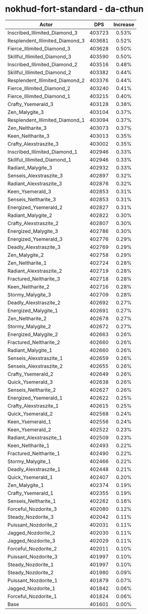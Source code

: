 # nokhud-fort-standard - da-cthun
| Actor | DPS | Increase |
|---|:---:|:---:|
|Inscribed_Illimited_Diamond_3|403723|0.53%|
|Resplendent_Illimited_Diamond_3|403681|0.52%|
|Fierce_Illimited_Diamond_3|403628|0.50%|
|Skillful_Illimited_Diamond_3|403590|0.50%|
|Inscribed_Illimited_Diamond_2|403516|0.48%|
|Skillful_Illimited_Diamond_2|403382|0.44%|
|Resplendent_Illimited_Diamond_2|403376|0.44%|
|Fierce_Illimited_Diamond_2|403240|0.41%|
|Fierce_Illimited_Diamond_1|403215|0.40%|
|Crafty_Ysemerald_3|403128|0.38%|
|Zen_Malygite_3|403104|0.37%|
|Resplendent_Illimited_Diamond_1|403094|0.37%|
|Zen_Neltharite_3|403073|0.37%|
|Keen_Neltharite_3|403013|0.35%|
|Crafty_Alexstraszite_3|403002|0.35%|
|Inscribed_Illimited_Diamond_1|402946|0.33%|
|Skillful_Illimited_Diamond_1|402946|0.33%|
|Radiant_Malygite_3|402932|0.33%|
|Senseis_Alexstraszite_3|402897|0.32%|
|Radiant_Alexstraszite_3|402876|0.32%|
|Keen_Ysemerald_3|402853|0.31%|
|Senseis_Neltharite_3|402853|0.31%|
|Energized_Ysemerald_2|402827|0.31%|
|Radiant_Malygite_2|402822|0.30%|
|Crafty_Alexstraszite_2|402807|0.30%|
|Energized_Malygite_3|402786|0.30%|
|Energized_Ysemerald_3|402776|0.29%|
|Deadly_Alexstraszite_3|402769|0.29%|
|Zen_Malygite_2|402758|0.29%|
|Zen_Neltharite_1|402724|0.28%|
|Radiant_Alexstraszite_2|402719|0.28%|
|Fractured_Neltharite_3|402718|0.28%|
|Keen_Neltharite_2|402716|0.28%|
|Stormy_Malygite_3|402709|0.28%|
|Deadly_Alexstraszite_2|402692|0.27%|
|Energized_Malygite_1|402691|0.27%|
|Zen_Neltharite_2|402678|0.27%|
|Stormy_Malygite_2|402672|0.27%|
|Energized_Malygite_2|402663|0.26%|
|Fractured_Neltharite_2|402660|0.26%|
|Radiant_Malygite_1|402660|0.26%|
|Senseis_Alexstraszite_1|402659|0.26%|
|Senseis_Alexstraszite_2|402655|0.26%|
|Crafty_Ysemerald_2|402649|0.26%|
|Quick_Ysemerald_3|402638|0.26%|
|Senseis_Neltharite_2|402627|0.26%|
|Energized_Ysemerald_1|402622|0.25%|
|Crafty_Alexstraszite_1|402615|0.25%|
|Quick_Ysemerald_2|402568|0.24%|
|Keen_Ysemerald_1|402556|0.24%|
|Keen_Ysemerald_2|402522|0.23%|
|Radiant_Alexstraszite_1|402509|0.23%|
|Keen_Neltharite_1|402493|0.22%|
|Fractured_Neltharite_1|402490|0.22%|
|Stormy_Malygite_1|402466|0.22%|
|Deadly_Alexstraszite_1|402448|0.21%|
|Quick_Ysemerald_1|402407|0.20%|
|Zen_Malygite_1|402374|0.19%|
|Crafty_Ysemerald_1|402355|0.19%|
|Senseis_Neltharite_1|402262|0.16%|
|Forceful_Nozdorite_3|402080|0.12%|
|Steady_Nozdorite_3|402042|0.11%|
|Puissant_Nozdorite_2|402031|0.11%|
|Jagged_Nozdorite_2|402030|0.11%|
|Jagged_Nozdorite_3|402029|0.11%|
|Forceful_Nozdorite_2|402011|0.10%|
|Puissant_Nozdorite_3|401997|0.10%|
|Steady_Nozdorite_1|401997|0.10%|
|Steady_Nozdorite_2|401980|0.09%|
|Puissant_Nozdorite_1|401879|0.07%|
|Jagged_Nozdorite_1|401842|0.06%|
|Forceful_Nozdorite_1|401824|0.06%|
|Base|401601|0.00%|
